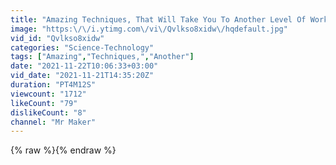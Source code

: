 ```yaml
---
title: "Amazing Techniques, That Will Take You To Another Level Of Work! Tips and Tricks!"
image: "https:\/\/i.ytimg.com\/vi\/Qvlkso8xidw\/hqdefault.jpg"
vid_id: "Qvlkso8xidw"
categories: "Science-Technology"
tags: ["Amazing","Techniques,","Another"]
date: "2021-11-22T10:06:33+03:00"
vid_date: "2021-11-21T14:35:20Z"
duration: "PT4M12S"
viewcount: "1712"
likeCount: "79"
dislikeCount: "8"
channel: "Mr Maker"
---
```

{% raw %}{% endraw %}
